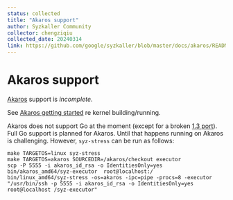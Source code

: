 ```yaml
---
status: collected
title: "Akaros support"
author: Syzkaller Community
collector: chengziqiu
collected_date: 20240314
link: https://github.com/google/syzkaller/blob/master/docs/akaros/README.md
---
```


# Akaros support

[Akaros](http://akaros.cs.berkeley.edu/) support is *incomplete*.

See [Akaros getting started](https://github.com/brho/akaros/blob/master/GETTING_STARTED.md)
re kernel building/running.

Akaros does not support Go at the moment (except for a broken
[1.3 port](https://github.com/akaros/go-akaros)). Full Go support is planned
for Akaros. Until that happens running on Akaros is challenging. However,
`syz-stress` can be run as follows:

```shell
make TARGETOS=linux syz-stress
make TARGETOS=akaros SOURCEDIR=/akaros/checkout executor
scp -P 5555 -i akaros_id_rsa -o IdentitiesOnly=yes bin/akaros_amd64/syz-executor  root@localhost:/
bin/linux_amd64/syz-stress -os=akaros -ipc=pipe -procs=8 -executor "/usr/bin/ssh -p 5555 -i akaros_id_rsa -o IdentitiesOnly=yes root@localhost /syz-executor"
```
